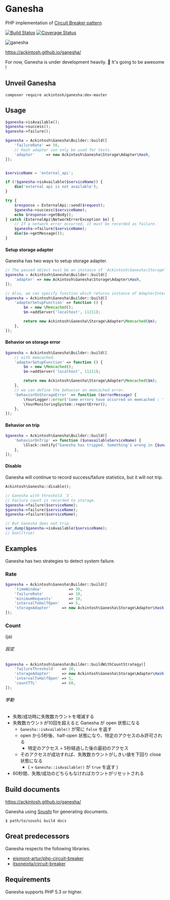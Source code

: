 # Ganesha

PHP implementation of [Circuit Breaker pattern](http://martinfowler.com/bliki/CircuitBreaker.html)

[![Build Status](https://travis-ci.org/ackintosh/ganesha.svg?branch=master)](https://travis-ci.org/ackintosh/ganesha) [![Coverage Status](https://coveralls.io/repos/github/ackintosh/ganesha/badge.svg?branch=master)](https://coveralls.io/github/ackintosh/ganesha?branch=master)

![ganesha](https://ackintosh.github.io/assets/images/ganesha.png)

https://ackintosh.github.io/ganesha/

For now, Ganesha is under development heavily. :muscle:
It's going to be awesome !

## Unveil Ganesha

```
composer require ackintosh/ganesha:dev-master
```

## Usage

```php
$ganesha->isAvailable();
$ganesha->success();
$ganesha->failure();
```

```php
$ganesha = Ackintosh\Ganesha\Builder::build([
    'failureRate' => 50,
    // Hash adapter can only be used for tests.
    'adapter'     => new Ackintosh\Ganesha\Storage\Adapter\Hash,
]);


$serviceName = 'external_api';

if (!$ganesha->isAvailable($serviceName)) {
    die('external api is not available');
}

try {
    $response = ExternalApi::send($request);
    $ganesha->success($serviceName);
    echo $response->getBody();
} catch (ExternalApi\NetworkErrorException $e) {
    // If a network error occurred, it must be recorded as failure.
    $ganesha->failure($serviceName);
    die($e->getMessage());
}
```

#### Setup storage adapter

Ganesha has two ways to setup storage adapter.


```php
// The passed object must be an instance of 'Ackintosh\Ganesha\Storage\AdapterInterface'.
$ganesha = Ackintosh\Ganesha\Builder::build([
    'adapter' => new Ackintosh\Ganesha\Storage\Adapter\Hash,
]);

// Also, we can specify function which returns instance of AdapterInterface.
$ganesha = Ackintosh\Ganesha\Builder::build([
    'adapterSetupFunction' => function () {
        $m = new \Memcached();
        $m->addServer('localhost', 11211);

        return new Ackintosh\Ganesha\Storage\Adapter\Memcached($m);
    },
]);

```

#### Behavior on storage error

```php
$ganesha = Ackintosh\Ganesha\Builder::build([
    // with memcached.
    'adapterSetupFunction' => function () {
        $m = new \Memcached();
        $m->addServer('localhost', 11211);

        return new Ackintosh\Ganesha\Storage\Adapter\Memcached($m);
    },
    // we can define the behavior on memcached error.
    'behaviorOnStorageError' => function ($errorMessage) {
        \YourLogger::error('Some errors have occurred on memcached : ' . $errorMessage);
        \YourMonitoringSystem::reportError();
    },
]);
```

#### Behavior on trip

```php
$ganesha = Ackintosh\Ganesha\Builder::build([
    'behaviorOnTrip' => function ($unavailableServiceName) {
        \Slack::notify("Ganesha has tripped. Something's wrong in {$unavailableServiceName} !");
    },
]);
```

#### Disable

Ganesha will continue to record success/failure statistics, but it will not trip.

```php
Ackintosh\Ganesha::disable();

// Ganesha with threshold `3`.
// Failure count is recorded to storage.
$ganesha->failure($serviceName);
$ganesha->failure($serviceName);
$ganesha->failure($serviceName);

// But Ganesha does not trip.
var_dump($ganesha->isAvailable($serviceName);
// bool(true)
```

## Examples

Ganesha has two strategies to detect system failure.

### Rate

```php
$ganesha = Ackintosh\Ganesha\Builder::build([
    'timeWindow'            => 30,
    'failureRate'           => 10,
    'minimumRequests'       => 10,
    'intervalToHalfOpen'    => 5,
    'storageAdapter'     => new Ackintosh\Ganesha\Storage\Adapter\Hash,
]);
```

### Count

(ja)


###### 設定

```php
$ganesha = Ackintosh\Ganesha\Builder::buildWithCountStrategy([
    'failureThreshold'   => 10,
    'storageAdapter'     => new Ackintosh\Ganesha\Storage\Adapter\Hash,
    'intervalToHalfOpen' => 5,
    'countTTL'           => 60,
]);
```

###### 挙動

- 失敗/成功時に失敗数カウントを増減する
- 失敗数カウントが10回を超えると Ganesha が open 状態になる
	- `Ganesha::isAvailable()` が常に `false` を返す
	- open から5秒後、half-open 状態になり、特定のアクセスのみ許可される
		- 特定のアクセス = 5秒経過した後の最初のアクセス
	- そのアクセスが成功すれば、失敗数カウントがしきい値を下回り close 状態になる
		- ( = `Ganesha::isAvailable()` が `true` を返す )
- 60秒間、失敗/成功のどちらもなければカウントがリセットされる

## Build documents

https://ackintosh.github.io/ganesha/

Ganesha using [Soushi](https://github.com/kentaro/soushi) for generating documents.

```
$ path/to/soushi build docs
```

## Great predecessors

Ganesha respects the following libraries.

- [ejsmont-artur/php-circuit-breaker](https://github.com/ejsmont-artur/php-circuit-breaker)
- [itsoneiota/circuit-breaker](https://github.com/itsoneiota/circuit-breaker)

## Requirements

Ganesha supports PHP 5.3 or higher.